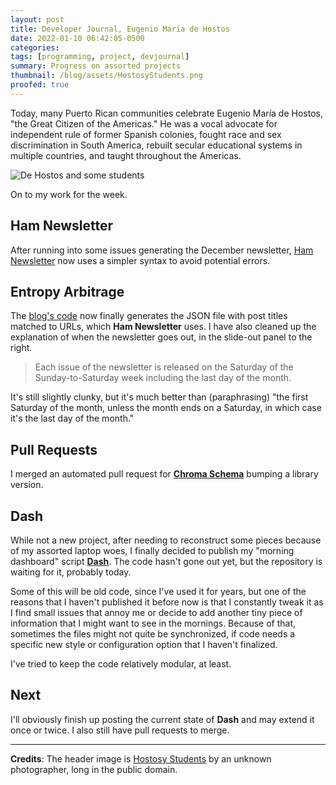 ```yaml
---
layout: post
title: Developer Journal, Eugenio María de Hostos
date: 2022-01-10 06:42:05-0500
categories:
tags: [programming, project, devjournal]
summary: Progress on assorted projects
thumbnail: /blog/assets/HostosyStudents.png
proofed: true
---
```


Today, many Puerto Rican communities celebrate Eugenio María de Hostos, "the Great Citizen of the Americas."  He was a vocal advocate for independent rule of former Spanish colonies, fought race and sex discrimination in South America, rebuilt secular educational systems in multiple countries, and taught throughout the Americas.

![De Hostos and some students](/blog/assets/HostosyStudents.png "¡Oh Capitán! ¡Mi capitán!")

On to my work for the week.

## Ham Newsletter

After running into some issues generating the December newsletter, [Ham Newsletter](https://github.com/jcolag/ham-newsletter) now uses a simpler syntax to avoid potential errors.

## Entropy Arbitrage

The [blog's code](https://github.com/jcolag/entropy-arbitrage-code) now finally generates the JSON file with post titles matched to URLs, which **Ham Newsletter** uses.  I have also cleaned up the explanation of when the newsletter goes out, in the slide-out panel to the right.

 > Each issue of the newsletter is released on the Saturday of the Sunday-to-Saturday week including the last day of the month.

It's still slightly clunky, but it's much better than (paraphrasing) "the first Saturday of the month, unless the month ends on a Saturday, in which case it's the last day of the month."

## Pull Requests

I merged an automated pull request for [**Chroma Schema**](https://github.com/jcolag/chroma-schemer) bumping a library version.

## Dash

While not a new project, after needing to reconstruct some pieces because of my assorted laptop woes, I finally decided to publish my "morning dashboard" script [**Dash**](https://github.com/jcolag/dash).  The code hasn't gone out yet, but the repository is waiting for it, probably today.

Some of this will be old code, since I've used it for years, but one of the reasons that I haven't published it before now is that I constantly tweak it as I find small issues that annoy me or decide to add another tiny piece of information that I might want to see in the mornings.  Because of that, sometimes the files might not quite be synchronized, if code needs a specific new style or configuration option that I haven't finalized.

I've tried to keep the code relatively modular, at least.

## Next

I'll obviously finish up posting the current state of **Dash** and may extend it once or twice.  I also still have pull requests to merge.

* * *

**Credits**:  The header image is [Hostosy Students](https://commons.wikimedia.org/wiki/File:HostosyStudents.jpg) by an unknown photographer, long in the public domain.
